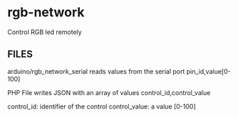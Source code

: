 rgb-network
===========

Control RGB led remotely

FILES
------

arduino/rgb_network_serial
reads values from the serial port
pin_id,value[0-100]

PHP File writes JSON with an array of values 
control_id,control_value

control_id: identifier of the control
control_value: a value [0-100]


